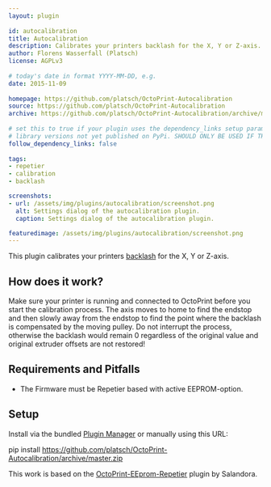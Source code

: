 ```yaml
---
layout: plugin
    
id: autocalibration
title: Autocalibration
description: Calibrates your printers backlash for the X, Y or Z-axis.
author: Florens Wasserfall (Platsch)
license: AGPLv3
    
# today's date in format YYYY-MM-DD, e.g.
date: 2015-11-09
    
homepage: https://github.com/platsch/OctoPrint-Autocalibration
source: https://github.com/platsch/OctoPrint-Autocalibration
archive: https://github.com/platsch/OctoPrint-Autocalibration/archive/master.zip
    
# set this to true if your plugin uses the dependency_links setup parameter to include
# library versions not yet published on PyPi. SHOULD ONLY BE USED IF THERE IS NO OTHER OPTION!
follow_dependency_links: false
    
tags:
- repetier
- calibration
- backlash

screenshots:
- url: /assets/img/plugins/autocalibration/screenshot.png 
  alt: Settings dialog of the autocalibration plugin.
  caption: Settings dialog of the autocalibration plugin.

featuredimage: /assets/img/plugins/autocalibration/screenshot.png
---
```

    
This plugin calibrates your printers [backlash](https://en.wikipedia.org/wiki/Backlash_%28engineering%29) for the X, Y or Z-axis.

## How does it work?

Make sure your printer is running and connected to OctoPrint before you start the calibration process. The axis moves to home to find the endstop and then slowly away from the endstop to find the point where the backlash is compensated by the moving pulley. Do not interrupt the process, otherwise the backlash would remain 0 regardless of the original value and original extruder offsets are not restored!

## Requirements and Pitfalls

* The Firmware must be Repetier based with active EEPROM-option.

## Setup

Install via the bundled [Plugin Manager](https://github.com/foosel/OctoPrint/wiki/Plugin:-Plugin-Manager)
or manually using this URL:

  pip install https://github.com/platsch/OctoPrint-Autocalibration/archive/master.zip


This work is based on the [OctoPrint-EEprom-Repetier](https://github.com/Salandora/OctoPrint-EEPROM-Repetier) plugin by Salandora.
